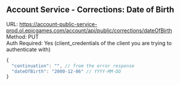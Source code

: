 ## Account Service - Corrections: Date of Birth

URL: https://account-public-service-prod.ol.epicgames.com/account/api/public/corrections/dateOfBirth \
Method: PUT \
Auth Required: Yes (client_credentials of the client you are trying to authenticate with)

```js
{
  "continuation": "", // from the error response
  "dateOfBirth": "2000-12-06" // YYYY-MM-DD
}
```
